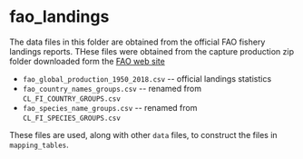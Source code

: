 # fao_landings
The data files in this folder are obtained from the official FAO fishery landings reports.  THese files were obtained from the capture production zip folder downloaded form the [FAO web site](http://www.fao.org/fishery/statistics/global-capture-production/en)

 - `fao_global_production_1950_2018.csv` -- official landings statistics
 - `fao_country_names_groups.csv` -- renamed from `CL_FI_COUNTRY_GROUPS.csv`
 - `fao_species_name_groups.csv` -- renamed from `CL_FI_SPECIES_GROUPS.csv`
 
These files are used, along with other `data` files, to construct the files in `mapping_tables`.
